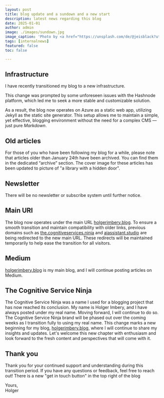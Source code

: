 ```yaml
---
layout: post
title: blog update and a sundown and a new start
description: latest news regarding this blog
date: 2025-01-01
author: admin
image: ./images/sundown.jpg
image_caption: 'Photo by <a href="https://unsplash.com/de/@jeisblack?utm_content=creditCopyText&utm_medium=referral&utm_source=unsplash">Jason Mavrommatis</a> on <a href="https://unsplash.com/de/fotos/sonnenuntergangs-szenerie-fotografie-byqgHC0XFME?utm_content=creditCopyText&utm_medium=referral&utm_source=unsplash">Unsplash</a>'
tags: [internalnews]
featured: false
toc: false

---
```

## Infrastructure  
I have recently transitioned my blog to a new infrastructure.

This change was prompted by some unforeseen issues with the Hashnode platform, which led me to seek a more stable and customizable solution. 

As a result, the blog now operates on Azure as a static web app, utilizing Jekyll as the static site generator. This setup allows me to maintain a simple, yet effective, blogging environment without the need for a complex CMS —  just pure *Markdown*.

## Old articles

For those of you who have been following my blog for a while, please note that articles older than January 24th have been archived. You can find them in the dedicated “archive” section. The cover image for these articles has been updated to picture of "a library with a hidden door".

## Newsletter

There will be no newsletter or subscribe system until further notice. 

## Main URI
The blog now operates under the main URL [holgerimbery.blog](https://holgerimbery.blog). To ensure a smooth transition and maintain compatibility with older links, previous domains such as [the.cognitiveservices.ninja](https://the.cognitiveservices.ninja) and [aiassistant.studio](https://aiassistant.studio) are being redirected to the new main URL. These redirects will be maintained temporarily to help ease the transition for all visitors.

## Medium
[holgerimbery.blog](https://holgerimbery.blog) is my main blog, and I will continue posting articles on Medium.


## The Cognitive Service Ninja
The Cognitive Service Ninja was a name I used for a blogging project that has now reached its conclusion. My name is Holger Imbery, and I have always posted under my real name. Moving forward, I will continue to do so. The Cognitive Service Ninja brand will be phased out over the coming weeks as I transition fully to using my real name. This change marks a new beginning for my blog, [holgerimbery.blog](https://holgerimbery.blog), where I will continue to share my insights and updates. Let's welcome this new chapter with enthusiasm and look forward to the fresh content and perspectives that will come with it.

## Thank you
Thank you for your continued support and understanding during this transition period. If you have any questions or feedback, feel free to reach out! There is a new "get in touch button" in the top right of the blog

Yours,  
Holger
